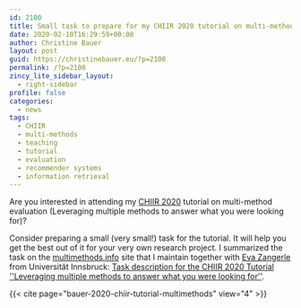 ```yaml
---
id: 2100
title: Small task to prepare for my CHIIR 2020 tutorial on multi-method evaluation
date: 2020-02-10T16:29:59+00:00
author: Christine Bauer
layout: post
guid: https://christinebauer.eu/?p=2100
permalink: /?p=2100
zincy_lite_sidebar_layout:
  - right-sidebar
profile: false
categories:
  - news
tags:
  - CHIIR
  - multi-methods
  - teaching
  - tutorial
  - evaluation
  - recommender systems
  - information retrieval
---
```

Are you interested in attending my [CHIIR 2020](https://sigir.org/chiir2020/) tutorial on multi-method evaluation (Leveraging multiple methods to answer what you were looking for)?

Consider preparing a small (very small!) task for the tutorial. It will help you get the best out of it for your very own research project. I summarized the task on the [multimethods.info](https://multimethods.info/) site that I maintain together with [Eva Zangerle](https://evazangerle.at) from Universität Innsbruck: [Task description for the CHIIR 2020 Tutorial ''Leveraging multiple methods to answer what you were looking for''](https://multimethods.info/?page_id=122).

{{< cite page="bauer-2020-chiir-tutorial-multimethods" view="4" >}}